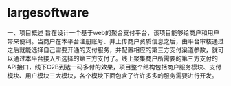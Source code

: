 # largesoftware
一、项目概述
旨在设计一个基于web的聚合支付平台，该项目能够给商户和用户带来便利。当商户在本平台注册账号、并上传商户资质信息之后，由平台审核通过之后就能选择自己需要开通的支付服务，并配置相应的第三方支付渠道参数，就可以通过本平台接入所选择的第三方支付了。线上聚集商户所需要的第三方支付的API接口，线下C2B到达一码多付的效果，项目整个结构包括商户服务模块、支付模块、用户模块三大模块，各个模块下面包含了许许多多的服务需要进行开发。
